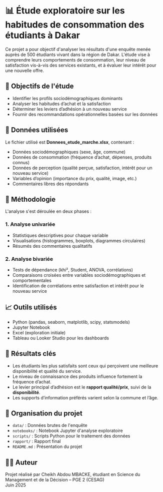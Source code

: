 # 📊 Étude exploratoire sur les habitudes de consommation des étudiants à Dakar

Ce projet a pour objectif d'analyser les résultats d'une enquête menée auprès de 500 étudiants vivant dans la région de Dakar. L'étude vise à comprendre leurs comportements de consommation, leur niveau de satisfaction vis-à-vis des services existants, et à évaluer leur intérêt pour une nouvelle offre.

## 🎯 Objectifs de l'étude

- Identifier les profils sociodémographiques dominants
- Analyser les habitudes d’achat et la satisfaction
- Déterminer les leviers d’adhésion à un nouveau service
- Fournir des recommandations opérationnelles basées sur les données

## 🧰 Données utilisées

Le fichier utilisé est **Donnees_etude_marche.xlsx**, contenant :
- Données sociodémographiques (sexe, âge, commune)
- Données de consommation (fréquence d’achat, dépenses, produits connus)
- Données de perception (qualité perçue, satisfaction, intérêt pour un nouveau service)
- Variables d’opinion (importance du prix, qualité, image, etc.)
- Commentaires libres des répondants

## 🧪 Méthodologie

L'analyse s'est déroulée en deux phases :

### 1. Analyse univariée
- Statistiques descriptives pour chaque variable
- Visualisations (histogrammes, boxplots, diagrammes circulaires)
- Résumés des commentaires qualitatifs

### 2. Analyse bivariée
- Tests de dépendance (khi², Student, ANOVA, corrélations)
- Comparaisons croisées entre variables sociodémographiques et comportementales
- Identification de corrélations entre satisfaction et intérêt pour le nouveau service

## 📈 Outils utilisés

- Python (pandas, seaborn, matplotlib, scipy, statsmodels)
- Jupyter Notebook
- Excel (exploration initiale)
- Tableau ou Looker Studio pour les dashboards

## 🧠 Résultats clés

- Les étudiants les plus satisfaits sont ceux qui perçoivent une meilleure disponibilité et qualité du service.
- Le niveau de connaissance des produits influence fortement la fréquence d’achat.
- Le levier principal d’adhésion est le **rapport qualité/prix**, suivi de la **disponibilité**.
- Les supports d’information préférés varient selon la commune et l’âge.

## 📎 Organisation du projet
- `data/` : Données brutes de l'enquête
- `notebooks/` : Notebook Jupyter d'analyse exploratoire
- `scripts/` : Scripts Python pour le traitement des données
- `rapport/` : Rapport final
- `README.md` : Présentation du projet

## 👨‍💻 Auteur

Projet réalisé par Cheikh Abdou MBACKE, étudiant en Science du Management et de la Décision – PGE 2 (CESAG)  
Juin 2025
